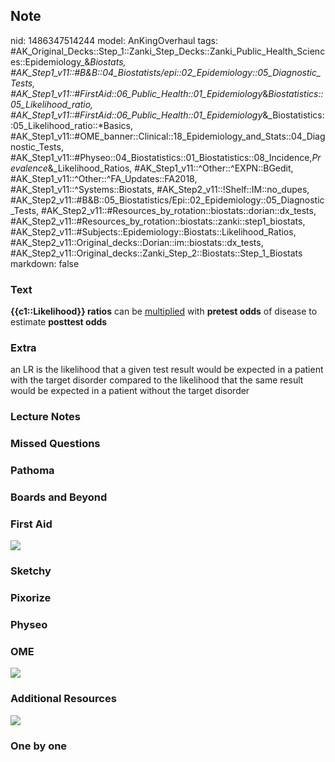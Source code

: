 ## Note
nid: 1486347514244
model: AnKingOverhaul
tags: #AK_Original_Decks::Step_1::Zanki_Step_Decks::Zanki_Public_Health_Sciences::Epidemiology_&_Biostats, #AK_Step1_v11::#B&B::04_Biostatists/epi::02_Epidemiology::05_Diagnostic_Tests, #AK_Step1_v11::#FirstAid::06_Public_Health::01_Epidemiology_&_Biostatistics::05_Likelihood_ratio, #AK_Step1_v11::#FirstAid::06_Public_Health::01_Epidemiology_&_Biostatistics::05_Likelihood_ratio::*Basics, #AK_Step1_v11::#OME_banner::Clinical::18_Epidemiology_and_Stats::04_Diagnostic_Tests, #AK_Step1_v11::#Physeo::04_Biostatistics::01_Biostatistics::08_Incidence,_Prevalence_&_Likelihood_Ratios, #AK_Step1_v11::^Other::^EXPN::BGedit, #AK_Step1_v11::^Other::^FA_Updates::FA2018, #AK_Step1_v11::^Systems::Biostats, #AK_Step2_v11::!Shelf::IM::no_dupes, #AK_Step2_v11::#B&B::05_Biostatistics/Epi::02_Epidemiology::05_Diagnostic_Tests, #AK_Step2_v11::#Resources_by_rotation::biostats::dorian::dx_tests, #AK_Step2_v11::#Resources_by_rotation::biostats::zanki::step1_biostats, #AK_Step2_v11::#Subjects::Epidemiology::Biostats::Likelihood_Ratios, #AK_Step2_v11::Original_decks::Dorian::im::biostats::dx_tests, #AK_Step2_v11::Original_decks::Zanki_Step_2::Biostats::Step_1_Biostats
markdown: false

### Text
<div>
  <b>{{c1::Likelihood}} ratios</b> can be <u>multiplied</u> with
  <b>pretest odds</b> of disease to estimate <b>posttest odds</b>
</div>

### Extra
an LR is the likelihood that a given test result would be expected in a patient with the target disorder compared to the likelihood that the same result would be expected in a patient without the target disorder

### Lecture Notes


### Missed Questions


### Pathoma


### Boards and Beyond


### First Aid
<img src="tmpHLGulu.png">

### Sketchy


### Pixorize


### Physeo


### OME
<div class="ome-widget">
  <a href=
  "https://onlinemeded.org/spa/epidemiology-and-stats/diagnostic-tests/acquire?ref=anki">
  <img src="_OME_AnkiFlashcards_Lesson_5.png"></a>
</div>

### Additional Resources
<img src="paste-4931623183187969.jpg" class="resizer">

### One by one

